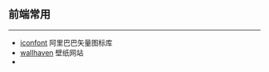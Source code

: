 ## 前端常用
------

* [iconfont](https://www.iconfont.cn/) 阿里巴巴矢量图标库
* [wallhaven](https://wallhaven.cc/) 壁纸网站
* 